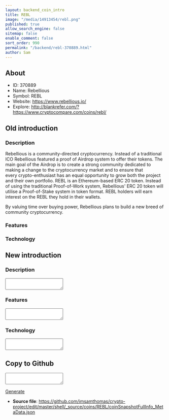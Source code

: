 ```yaml
---
layout: backend_coin_intro
title: REBL
image: "/media/14913454/rebl.png"
published: true
allow_search_engine: false
sitemap: false
enable_comment: false
sort_order: 990
permalink: "/backend/rebl-370889.html"
author: Sam
---
```


## About

- ID: 370889
- Name: Rebellious
- Symbol: REBL
- Website: https://www.rebellious.io/
- Explore: http://blankrefer.com/?https://www.cryptocompare.com/coins/rebl/


## Old introduction

### Description

<p><span>Rebellious is a community-directed cryptocurrency. Instead of a traditional ICO Rebellious featured a proof of Airdrop system to offer their tokens. The main goal of the Airdrop is to create a strong community dedicated to making a change to the cryptocurrency market and to ensure that every crypto-enthusiast has an equal opportunity to grow both the project and their own portfolio. REBL is an Ethereum-based ERC 20 token. Instead of using the traditional Proof-of-Work system, Rebellious&#39; ERC 20 token will utilise a Proof-of-Stake system in token format. REBL holders will earn interest on the REBL they hold in their wallets. </span></p><p><span>By <span>valuing time over buying power, Rebellious plans to build a new breed of community cryptocurrency.</span></span></p>

### Features


### Technology




## New introduction


### Description
<textarea id="meta_description" name="description"></textarea>

### Features
<textarea id="meta_features" name="features"></textarea>

### Technology
<textarea id="meta_technology" name="technology"></textarea>


## Copy to Github

<textarea id="coinsnapshotfullinfo_metadata"></textarea>

<a href="#gen" onclick="generateMetaDatJson()">Generate</a>

- **Source file**: <a href="https://github.com/imsamthomas/crypto-project/edit/master/shell/_source/coins/REBL/coinSnapshotFullInfo_MetaData.json">https://github.com/imsamthomas/crypto-project/edit/master/shell/_source/coins/REBL/coinSnapshotFullInfo_MetaData.json</a>

